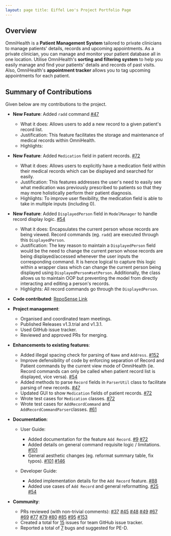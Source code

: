 ```yaml
---
layout: page title: Eiffel Leo's Project Portfolio Page
---
```

## Overview

OmniHealth is a **Patient Management System** tailored to private clinicians to manage patients' details, records and upcoming appointments.
As a private clinician, you can manage and monitor your patient database all in one location.
Utilise OmniHealth's **sorting and filtering system** to help you easily manage and find your patients' details and records of past visits.
Also, OmniHealth's **appointment tracker** allows you to tag upcoming appointments for each patient.

## Summary of Contributions

Given below are my contributions to the project.

* **New Feature**: Added `radd` command [#47](https://github.com/AY2223S1-CS2103T-T14-3/tp/pull/47)
    * What it does: Allows users to add a new record to a given patient's record list.
    * Justification: This feature facilitates the storage and maintenance of medical records within OmniHealth.
    * Highlights:

* **New Feature**: Added `Medication` field in patient records.
  [#72](https://github.com/AY2223S1-CS2103T-T14-3/tp/pull/72)
    * What it does: Allows users to explicitly have a medication field within their medical records which can be
      displayed and searched for easily.
    * Justification: This features addresses the user's need to easily see what medication was previously prescribed to
      patients so that they may more holistically perform their patient diagnosis.
    * Highlights: To improve user flexibility, the medication field is able to take in multiple inputs (including 0).

* **New Feature**: Added `DisplayedPerson` field in `ModelManager` to handle record display logic.
  [#54](https://github.com/AY2223S1-CS2103T-T14-3/tp/pull/54)
    * What it does: Encapsulates the current person whose records are being viewed. Record commands (eg. `radd`) are
      executed through this `DisplayedPerson`.
    * Justification: The key reason to maintain a `DisplayedPerson` field would be the need to change the current person
      whose records are being displayed/accessed whenever the user inputs the corresponding command. It is hence logical
      to capture this logic within a wrapper class which can change the current person being displayed using
      `DisplayedPerson#setPerson`. Additionally, the class allows us to maintain OOP but preventing the model from
      directly interacting and editing a person's records.
    * Highlights: All record commands go through the `DisplayedPerson`.

* **Code contributed**: [RepoSense Link](https://nus-cs2103-ay2223s1.github.io/tp-dashboard/?search=EiffelLKF)

* **Project management**:
    * Organised and coordinated team meetings.
    * Published Releases v1.3.trial and v1.3.1.
    * Used GitHub issue tracker.
    * Reviewed and approved PRs for merging.

* **Enhancements to existing features**:
    * Added illegal spacing check for parsing of `Name` and `Address`.
      [#152](https://github.com/AY2223S1-CS2103T-T14-3/tp/pull/152)
    * Improve defensibility of code by enforcing separation of Record and Patient commands by the current view mode of
      OmniHealth (ie. Record commands can only be called when patient record list is displayed, vice versa).
      [#54](https://github.com/AY2223S1-CS2103T-T14-3/tp/pull/54)
    * Added methods to parse `Record` fields in `ParserUtil` class to facilitate parsing of new records.
      [#47](https://github.com/AY2223S1-CS2103T-T14-3/tp/pull/47)
    * Updated GUI to show `Medication` fields of patient records.
      [#72](https://github.com/AY2223S1-CS2103T-T14-3/tp/pull/72)
    * Wrote test cases for `Medication` classes.
      [#72](https://github.com/AY2223S1-CS2103T-T14-3/tp/pull/72)
    * Wrote test cases for `AddRecordCommand` and `AddRecordCommandParser`classes.
      [#61](https://github.com/AY2223S1-CS2103T-T14-3/tp/pull/61)

* **Documentation**:
    * User Guide:
        * Added documentation for the feature `Add Record`.
          [#9](https://github.com/AY2223S1-CS2103T-T14-3/tp/pull/9)
          [#72](https://github.com/AY2223S1-CS2103T-T14-3/tp/pull/72)
        * Added details on general command requisite logic / limitations.
          [#101](https://github.com/AY2223S1-CS2103T-T14-3/tp/pull/101)
        * General aesthetic changes (eg. reformat summary table, fix typos).
          [#101](https://github.com/AY2223S1-CS2103T-T14-3/tp/pull/101)
          [#146](https://github.com/AY2223S1-CS2103T-T14-3/tp/pull/146)

    * Developer Guide:
        * Added implementation details for the `Add Record` feature.
          [#88](https://github.com/AY2223S1-CS2103T-T14-3/tp/pull/88)
        * Added use cases of `Add Record` and general reformatting.
          [#25](https://github.com/AY2223S1-CS2103T-T14-3/tp/pull/25)
          [#54](https://github.com/AY2223S1-CS2103T-T14-3/tp/pull/54)

* **Community**:
    * PRs reviewed (with non-trivial comments):
      [#37](https://github.com/AY2223S1-CS2103T-T14-3/tp/pull/37)
      [#45](https://github.com/AY2223S1-CS2103T-T14-3/tp/pull/45)
      [#48](https://github.com/AY2223S1-CS2103T-T14-3/tp/pull/48)
      [#49](https://github.com/AY2223S1-CS2103T-T14-3/tp/pull/49)
      [#67](https://github.com/AY2223S1-CS2103T-T14-3/tp/pull/67)
      [#69](https://github.com/AY2223S1-CS2103T-T14-3/tp/pull/69)
      [#77](https://github.com/AY2223S1-CS2103T-T14-3/tp/pull/77)
      [#79](https://github.com/AY2223S1-CS2103T-T14-3/tp/pull/79)
      [#80](https://github.com/AY2223S1-CS2103T-T14-3/tp/pull/80)
      [#85](https://github.com/AY2223S1-CS2103T-T14-3/tp/pull/85)
      [#95](https://github.com/AY2223S1-CS2103T-T14-3/tp/pull/95)
      [#153](https://github.com/AY2223S1-CS2103T-T14-3/tp/pull/153)
    * Created a total for [15](https://github.com/AY2223S1-CS2103T-T14-3/tp/issues?q=is%3Aissue+author%3AEiffelLKF)
      issues for team GitHub issue tracker.
    * Reported a total of [7](https://github.com/EiffelLKF/ped/issues) bugs and suggested for PE-D.

